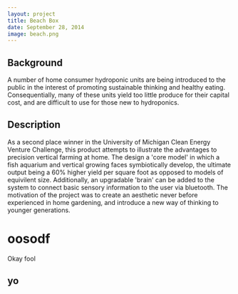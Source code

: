 ```yaml
---
layout: project
title: Beach Box
date: September 28, 2014
image: beach.png
---
```


## Background
A number of home consumer hydroponic units are being introduced to the public in the interest of promoting sustainable thinking and healthy eating.  Consequentially, many of these units yield too little produce for their capital cost, and are difficult to use for those new to hydroponics.

## Description
As a second place winner in the University of Michigan Clean Energy Venture Challenge, this product attempts to illustrate the advantages to precision vertical farming at home.  The design a 'core model' in which a fish aquarium and vertical growing faces symbiotically develop, the ultimate output being a 60% higher yield per square foot as opposed to models of equivilent size.  Additionally, an upgradable 'brain' can be added to the system to connect basic sensory information to the user via bluetooth.  The motivation of the project was to create an aesthetic never before experienced in home gardening, and introduce a new way of thinking to younger generations.

<h1>oosodf</h1>
<p>Okay fool</p>
<div class='not-bad'>
	<h2>yo</h2>
</div>